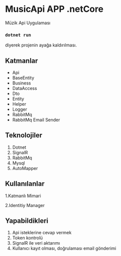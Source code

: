 # MusicApi APP .netCore

Müzik Api Uygulaması

### `dotnet run`
diyerek projenin ayağa kaldırılması.

## Katmanlar

- Api
- BaseEntity
- Business
- DataAccess
- Dto
- Entity
- Helper
- Logger
- RabbitMq
- RabbitMq Email Sender



## Teknolojiler

1. Dotnet
2. SignalR
3. RabbitMq
4. Mysql
5. AutoMapper



## Kullanılanlar
1.Katmanlı Mimari

2.Identitiy Manager


## Yapabildikleri

1. Api isteklerine cevap vermek
2. Token kontrolü
3. SignalR ile veri aktarımı
4. Kullanıcı kayıt olması, doğrulaması email gönderimi